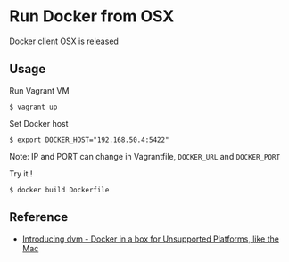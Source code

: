 # Run Docker from OSX

Docker client OSX is [released](https://github.com/dotcloud/docker/blob/master/CHANGELOG.md#073-2014-01-02)

## Usage

Run Vagrant VM

```
$ vagrant up
```

Set Docker host
```
$ export DOCKER_HOST="192.168.50.4:5422"
```
Note: IP and PORT can change in Vagrantfile, `DOCKER_URL` and `DOCKER_PORT`


Try it !

```
$ docker build Dockerfile
```

## Reference

- [Introducing dvm - Docker in a box for Unsupported Platforms, like the Mac](http://hw-ops.com/blog/2014/01/07/introducing-dvm-docker-in-a-box-for-unsupported-platforms/)
